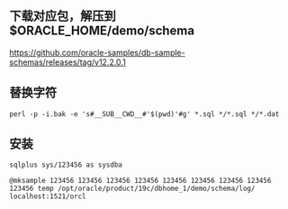 ## 下载对应包，解压到 $ORACLE_HOME/demo/schema

https://github.com/oracle-samples/db-sample-schemas/releases/tag/v12.2.0.1

## 替换字符

```
perl -p -i.bak -e 's#__SUB__CWD__#'$(pwd)'#g' *.sql */*.sql */*.dat 
```

## 安装
```
sqlplus sys/123456 as sysdba

@mksample 123456 123456 123456 123456 123456 123456 123456 123456 123456 temp /opt/oracle/product/19c/dbhome_1/demo/schema/log/ localhost:1521/orcl
```
